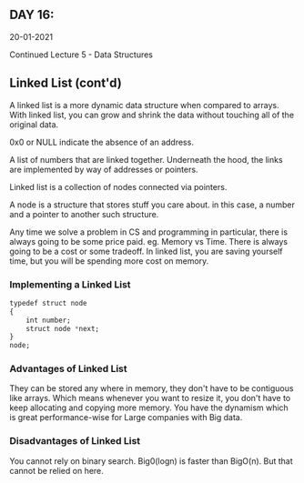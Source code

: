 ## DAY 16:

20-01-2021

Continued  Lecture 5 - Data Structures

## Linked List (cont'd)

A linked list is a more dynamic data structure when compared to arrays. With linked list, you can grow and shrink the data without touching all of the original data.

0x0 or NULL indicate the absence of an address.

A list of numbers that are linked together. Underneath the hood, the links are implemented by way of addresses or pointers.  

Linked list is a collection of nodes connected via pointers.

A node is a structure that stores stuff you care about. in this case, a number and a pointer to another such structure.

Any time we solve a problem in CS and programming in particular, there is always going to be some price paid. eg. Memory vs Time. There is always going to be a cost or some tradeoff. In linked list, you are saving yourself time, but you will be spending more cost on memory.

### Implementing a Linked List

```css
typedef struct node
{
	int number;
	struct node *next;
}
node;
```

### Advantages of Linked List

They can be stored any where in memory, they don't have to be contiguous like arrays. Which means whenever you want to resize it, you don't have to keep allocating and copying more memory. You have the dynamism which is great performance-wise for Large companies with Big data.

### Disadvantages of Linked List

You cannot rely on binary search. Big0(logn) is faster than BigO(n). But that cannot be relied on here.
